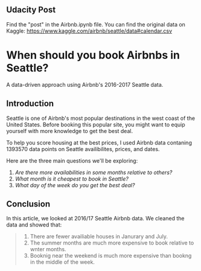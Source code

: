 ## Udacity Post
Find the "post" in the Airbnb.ipynb file.
You can find the original data on Kaggle: https://www.kaggle.com/airbnb/seattle/data#calendar.csv
# When should you book Airbnbs in Seattle? 
A data-driven approach using Airbnb's 2016-2017 Seattle data.

## Introduction 
Seattle is one of Airbnb's most popular destinations in the west coast of the United States. Before booking this popular site, you might want to equip yourself with more knowledge to get the best deal. 

To help you score housing at the best prices, I used Airbnb data contaning 1393570 data points on Seattle availibilites, prices, and dates. 

Here are the three main questions we'll be exploring: 
1. *Are there more availabilities in some months relative to others?*
2. *What month is it cheapest to book in Seattle?*
3. *What day of the week do you get the best deal?*

## Conclusion 

In this article, we looked at 2016/17 Seattle Airbnb data. We cleaned the data and showed that:


> 1. There are fewer availiable houses in Janurary and July.
> 2. The summer months are much more expensive to book relative to wnter months.
> 3. Booknig near the weekend is much more expensive than bookng in the middle of the week.  
